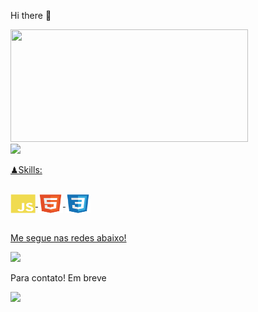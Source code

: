  Hi there 👋

 <div>
   <a href="https://github.com/zeturno">
   <img height="180em" width="380" src="https://github-readme-stats.vercel.app/api?username=zeturno&show_icons=true&theme=dracula&include_all_commits=true&count_private=true"/>
    <br>
   <img height="180em"  src="https://github-readme-stats.vercel.app/api/top-langs/?username=zeturno&layout=compact&langs_count=6&theme=tokyonight"/>
</div>

♟Skills:
<div style="display: inline_block"><br>
  <img align="center" alt="Js" height="30" width="40" src="https://raw.githubusercontent.com/devicons/devicon/master/icons/javascript/javascript-plain.svg">
  <img align="center" alt="HTML" height="30" width="40" src="https://raw.githubusercontent.com/devicons/devicon/master/icons/html5/html5-original.svg">
  <img align="center" alt="CSS" height="30" width="40" src="https://raw.githubusercontent.com/devicons/devicon/master/icons/css3/css3-original.svg">
</div>
 
<br>
 
Me segue nas redes abaixo!
<div> 
  <a href="https://www.linkedin.com/in/felipe-teles-972589212/" target="_blank"><img src="https://img.shields.io/badge/-LinkedIn-%230077B5?style=for-the-badge&logo=linkedin&logoColor=white" target="_blank"></a>
</div>

Para contato!
Em breve

 <a href = ""><img src="https://img.shields.io/badge/Portfolio-%23000000.svg?style=for-the-badge&logo=firefox&logoColor=#FF7139" target="_blank"></a>
